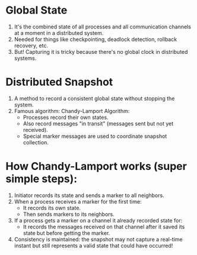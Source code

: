 # Global State

1. It's the combined state of all processes and all communication channels at a moment in a distributed system.
2. Needed for things like checkpointing, deadlock detection, rollback recovery, etc.
3. But! Capturing it is tricky because there's no global clock in distributed systems.

# Distributed Snapshot

1. A method to record a consistent global state without stopping the system.
2. Famous algorithm: Chandy-Lamport Algorithm:
   - Processes record their own states.
   - Also record messages "in transit" (messages sent but not yet received).
   - Special marker messages are used to coordinate snapshot collection.

# How Chandy-Lamport works (super simple steps):

1. Initiator records its state and sends a marker to all neighbors.
2. When a process receives a marker for the first time:
   - It records its own state.
   - Then sends markers to its neighbors.
3. If a process gets a marker on a channel it already recorded state for:
   - It records the messages received on that channel after it saved its state but before getting the marker.
4. Consistency is maintained: the snapshot may not capture a real-time instant but still represents a valid state that could have occurred!
